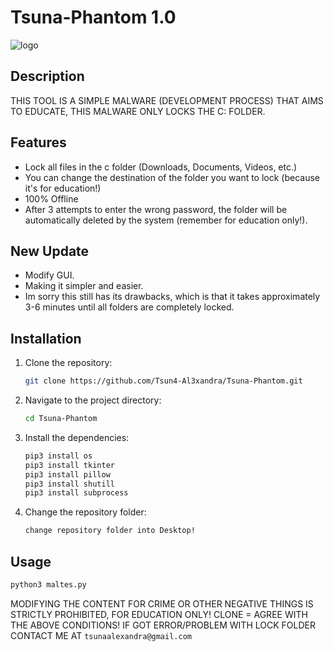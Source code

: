 # Tsuna-Phantom 1.0
![logo](https://github.com/Tsun4-Al3xandra/Tsuna-Phantom/assets/160155076/87827cb0-8e82-4a22-8782-14eef08ba0b9)

## Description
THIS TOOL IS A SIMPLE MALWARE (DEVELOPMENT PROCESS) THAT AIMS TO EDUCATE, THIS MALWARE ONLY LOCKS THE C: FOLDER.

## Features
- Lock all files in the c folder (Downloads, Documents, Videos, etc.)
- You can change the destination of the folder you want to lock (because it's for education!)
- 100% Offline
- After 3 attempts to enter the wrong password, the folder will be automatically deleted by the system (remember for education only!).

## New Update
- Modify GUI.
- Making it simpler and easier.
- Im sorry this still has its drawbacks, which is that it takes approximately 3-6 minutes until all folders are completely locked.

## Installation
1. Clone the repository:
    ```bash
    git clone https://github.com/Tsun4-Al3xandra/Tsuna-Phantom.git
    ```
2. Navigate to the project directory:
    ```bash
    cd Tsuna-Phantom
    ```
3. Install the dependencies:
    ```bash
    pip3 install os
    pip3 install tkinter
    pip3 install pillow
    pip3 install shutill
    pip3 install subprocess
    ```
4. Change the repository folder:
    ```bash
    change repository folder into Desktop!
    ```

## Usage
```python
python3 maltes.py
```

MODIFYING THE CONTENT FOR CRIME OR OTHER NEGATIVE THINGS IS STRICTLY PROHIBITED, FOR EDUCATION ONLY! CLONE = AGREE WITH THE ABOVE CONDITIONS!
IF GOT ERROR/PROBLEM WITH LOCK FOLDER CONTACT ME AT ``` tsunaalexandra@gmail.com ```
